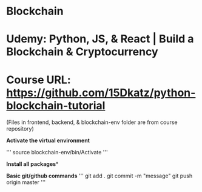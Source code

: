 # Blockchain
# Udemy: Python, JS, & React | Build a Blockchain & Cryptocurrency
# Course URL: https://github.com/15Dkatz/python-blockchain-tutorial

(Files in frontend, backend, & blockchain-env folder are from course repository)

**Activate the virtual environment**

'''
source blockchain-env/bin/Activate
'''

**Install all packages***



**Basic git/github commands**
'''
git add .
git commit -m "message"
git push origin master
'''
